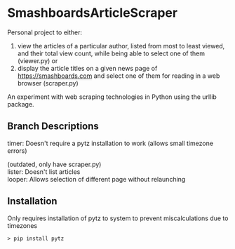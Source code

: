 # SmashboardsArticleScraper
 Personal project to either:  
 1. view the articles of a particular author, listed from most to least viewed, and their total view count, while being able to select one of them (viewer.py) or  
 2. display the article titles on a given news page of https://smashboards.com and select one of them for reading in a web browser (scraper.py)

 An experiment with web scraping technologies in Python using the urllib package.

 ## Branch Descriptions ##  
timer: Doesn't require a pytz installation to work (allows small timezone errors)

(outdated, only have scraper.py)  
lister: Doesn't list articles  
looper: Allows selection of different page without relaunching

## Installation ##
Only requires installation of pytz to system to prevent miscalculations due to timezones
```shell
> pip install pytz
```